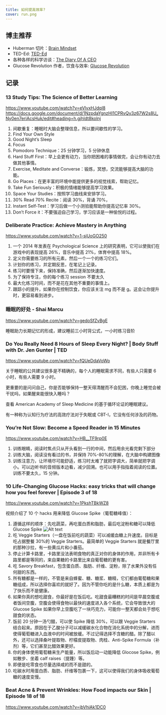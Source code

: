 ```yaml
---
title: 如何提高效率?
cover: run.png
---
```


## 博主推荐

- Huberman 切片：[Brain Mindset](https://www.youtube.com/@brain.mindset)
- TED-Ed: [TED-Ed](https://www.youtube.com/@TEDEd)
- 各种各样的科学访谈：[The Diary Of A CEO](https://www.youtube.com/@TheDiaryOfACEO)
- Glucose Revolution 作者，饮食与效率: [Glucose Revolution](https://www.youtube.com/@GlucoseRevolution)

## 记录

### 13 Study Tips: The Science of Better Learning

<https://www.youtube.com/watch?v=eVlvxHJdql8>
<https://docs.google.com/document/d/1NzpdaYgnzHI1CPRvQy3z67W2s8U_Ny0en7eriAcsHuk/edit#heading=h.gjhldt8kolnj>

1. 间歇重复：睡眠时大脑会整理信息，所以要间歇性的学习。
2. Find Your Own Style
3. Good Night’s Sleep
4. Focus
5. Pomodoro Technique：25 分钟学习，5 分钟休息
6. Hard Stuff First：早上会更有动力，当你把困难的事情做完，会让你有动力去做其他事情。
7. Exercise, Meditate and Converse：锻炼，冥想，交流能够提高大脑的功能。
8. Go Places：在更丰富的环境中能提供更多的视觉线索，帮助记忆。
9. Take Fun Seriously：积极的情绪能够提高学习效果。
10. Space Your Studies：按照学习曲线来安排学习。
11. 30% Read 70% Recite：阅读 30%，背诵 70%，
12. Instant Self-Test：学习后做一个小测验能帮助你提高记忆率 30%。
13. Don’t Force it：不要强迫自己学习，学习应该是一种愉悦的过程。

### Deliberate Practice: Achieve Mastery in Anything

<https://www.youtube.com/watch?v=1-sjUoGO250>

1. 一个 2014 年发表在 Psychological Science 上的研究表明，它可以使我们在游戏中的表现提高 26%，音乐中提高 21%，体育中提高 18%。
2. 定义你需要练习的所有元素，然后一个一个的练习它们。
3. 计划你的练习，并定期反思，在笔记上记录。
4. 练习时要慢下来，保持准确，然后逐渐加快速度。
5. 为了保持专注，你的每个练习 session 不要太久
6. 最大化练习时间，而不是花在其他不重要的事情上。
7. 跟踪小的提升，如果你在控制饮食，你应该关注 mg 而不是 g。这会让你提升时，更容易看到进步。

### 睡眠的好处 - Shai Marcu

<https://www.youtube.com/watch?v=gedoSfZvBgE>

睡眠助力长期记忆的形成，建议睡前三小时背公式，一小时练习音阶

### Do You Really Need 8 Hours of Sleep Every Night? | Body Stuff with Dr. Jen Gunter | TED

<https://www.youtube.com/watch?v=fQUeDdaVoWo>

关于睡眠的公共建议很多是不精确的，每个人的睡眠需求不同，有些人只需要 6 小时，有些人需要 9 小时。

更重要的是问问自己，你是否能够保持一整天得清醒而不会犯困，你晚上睡觉会被干扰吗，如果醒来能很快入睡吗？

查看 American Academy of Sleep Medicine 的基于循环论证的睡眠建议。

有一种称为认知行为疗法的高效疗法对于失眠或 CBT-I，它没有任何涉及的药物。

### You’re Not Slow: Become a Speed Reader in 15 Minutes

<https://www.youtube.com/watch?v=HB__TF9rp0E>

1. 训练眼睛，阅读时焦点只从开头看到一行的中间，然后用余光看完剩下部分
2. 训练大脑，阅读没有看过的书，并保持 70%-80%的理解，在大脑中构建图像
3. 训练注意力，让环境尽可能舒适，练习时太难了就把字调大，简单就把字调小。可以边听书的音频版本边看，减少回溯。也可以用手指指着阅读的位置。训练不要太久，15 分钟。

### 10 Life-Changing Glucose Hacks: easy tricks that will change how you feel forever | Episode 3 of 18

<https://www.youtube.com/watch?v=1PkshTBkWZ8>

视频介绍了 10 个 hacks 用来降低 Glucose Spike（葡萄糖峰值）：

1. 遵循这样的顺序：先吃蔬菜，再吃蛋白质和脂肪，最后吃淀粉和糖可以降低 Glucose Spike
   ![Alt text](image.png)
2. 吃 Veggie Starters（一盘在饭前吃的蔬菜）可以减缓血糖上升速度。目标是吃占据整餐 30%的 Veggie Starters。最简单的 Veggie Starters 就是餐厅里的那种沙拉，有一些黄瓜片和小番茄。
3. 停止计算卡路里，卡路里没法表明食物的真正对你的身体的作用，并非所有卡路里都是等同的，来自果糖的卡路里比来自葡萄糖的更有害。
4. 吃 Savory Breakfast，包含蛋白质、脂肪、纤维、淀粉，除了水果外没有任何甜的东西。
5. 所有糖都是一样的，不管是来自蜂蜜、糖、糖浆、糖精，它们都由葡萄糖和果糖组成，所以选择你喜欢的就好了。因为不管你吃的是什么糖，本质上都是为了快乐而不是健康。
6. 如果你真的想吃甜食，你最好是在饭后吃。吃甜食最糟糕的时间是早晨空腹或者饭间空腹，空腹会使得食物以最快的速度进入各个系统，它会导致很大的 Glucose Spike 如果你早上空腹吃了一块巧克力，可能你一整天都会处于想吃甜食的状态。
7. 饭前 20 分钟一汤勺醋，可以使 Spike 降低 30%，可以跟 Veggie Starters 结合起来。原因在于乙酸分子可以减缓碳水化合物在消化系统中的分解，进而使得葡萄糖进入血液中的时间被放缓。不过记得选择不含糖的醋。除了醋以外，还可以选择桑叶提取物、柠檬皮提取物、肉桂、Anti-Spike Formula（补剂）等，它们甚至比醋效果更好。
8. 你的身体使用葡萄糖来生产能量，所以饭后动一动能降低 Glocose Spike，例如散步、坐着 calf raises（提踵）等。
9. 即便是吃零食也尽量选择咸的而不是甜的。
10. 吃碳水时用蛋白质、脂肪、纤维等包裹一下，这可以使得我们的身体吸收葡萄糖的速度变慢。

### Beat Acne & Prevent Wrinkles: How Food impacts our Skin | Episode 18 of 18

<https://www.youtube.com/watch?v=jbVhiAk1DC0>
